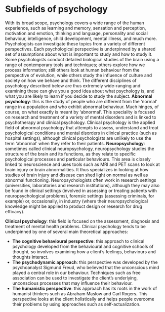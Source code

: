 # Subfields of psychology
With its broad scope, psychology covers a wide range of the human experience, such as learning and memory, sensation and perception, motivation and emotion, thinking and language, personality and social behaviour, intelligence, child development, mental illness, and much more. Psychologists can investigate these topics from a variety of different perspectives. Each psychological perspective is underpinned by a shared set of assumptions about what is important to study and how to study it. Some psychologists conduct detailed biological studies of the brain using a range of contemporary tools and techniques; others explore how we process information; still others look at human behaviour from the perspective of evolution, while others study the influence of culture and society on how we behave and think. The different disciplines of psychology described below are thus extremely wide-ranging and examining these can give you a good idea about what psychology is, and what you are likely to learn if you decide to study the subject.
**Abnormal psychology**: this is the study of people who are different from the ‘normal’ range in a population and who exhibit abnormal behaviour. Much hinges, of course, on what exactly is meant by ‘abnormal’. This speciality is focused on research and treatment of a variety of mental disorders and is linked to psychotherapy and clinical psychology. Clinical psychology is the applied field of abnormal psychology that attempts to assess, understand and treat psychological conditions and mental disorders in clinical practice (such as hospital settings), although clinical psychologists are unlikely to use the term ‘abnormal’ when they refer to their patients.
**Neuropsychology**: sometimes called clinical neuropsychology, neuropsychology studies the structure of the brain and its functions, as they relate to specific psychological processes and particular behaviours. This area is closely linked to neuroscience and uses tools such as MRI and PET scans to look at brain injury or brain abnormalities. It thus specializes in looking at how studies of brain injury and disease can shed light on normal as well as abnormal functioning.
Neuropsychologists often work in research settings (universities, laboratories and research institutions), although they may also be found in clinical settings (involved in assessing or treating patients with neuropsychological problems), forensic settings (assessing criminals, for example) or, occasionally, in industry (where their neuropsychological knowledge might be applied to product design or research for drug efficacy).

**Clinical psychology**: this field is focused on the assessment, diagnosis and treatment of mental health problems. Clinical psychology tends to be underpinned by one of several main theoretical approaches:
- **The cognitive behavioural perspective**: this approach to clinical psychology developed from the behavioural and cognitive schools of thought, so involves examining how a client’s feelings, behaviours and thoughts interact.
- **The psychodynamic approach**: this perspective was developed by the psychoanalyst Sigmund Freud, who believed that the unconscious mind played a central role in our behaviour. Techniques such as free association can be used to investigate the client’s underlying, unconscious processes that may influence their behaviour.
- **The humanistic perspective**: this approach has its roots in the work of humanist thinkers such as Abraham Maslow and Carl Rogers. This perspective looks at the client holistically and helps people overcome their problems by using approaches such as self-actualization.